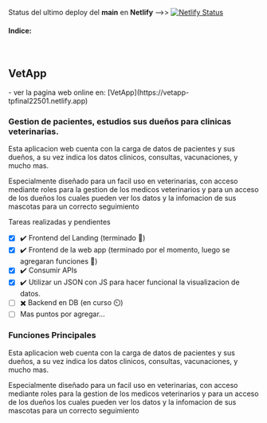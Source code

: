 Status del ultimo deploy del **main** en **Netlify** -->> [![Netlify Status](https://api.netlify.com/api/v1/badges/f4e2fd1e-f7e5-495f-bf54-18ea47aeca0a/deploy-status)](https://app.netlify.com/sites/vetapp-tpfinal22501/deploys)
<br>
<h4>Indice:</h4>
<br>
<h2>VetApp</h2>
- ver la pagina web online en: [VetApp](https://vetapp-tpfinal22501.netlify.app)
<h3>Gestion de pacientes, estudios sus dueños para clinicas veterinarias.</h3>
<p>Esta aplicacion web cuenta con la carga de datos de pacientes y sus dueños, a su vez indica los datos clinicos, consultas, vacunaciones, y mucho mas.
<p>Especialmente diseñado para un facil uso en veterinarias, con acceso mediante roles para la gestion de los medicos veterinarios y para un acceso de los dueños los cuales pueden ver los datos y la infomacion de sus mascotas para un correcto seguimiento</p>

Tareas realizadas y pendientes
- [x] ✔️ Frontend del Landing (terminado 🎉) 
- [x] ✔️ Frontend de la web app (terminado por el momento, luego se agregaran funciones 🎉)
- [x] ✔️ Consumir APIs
- [x] ✔️ Utilizar un JSON con JS para hacer funcional la visualizacion de datos. 
- [ ] ✖️ Backend en DB (en curso ⏲️)
- [ ] Mas puntos por agregar... 

<h3>Funciones Principales</h3>
<p>Esta aplicacion web cuenta con la carga de datos de pacientes y sus dueños, a su vez indica los datos clinicos, consultas, vacunaciones, y mucho mas.
<p>Especialmente diseñado para un facil uso en veterinarias, con acceso mediante roles para la gestion de los medicos veterinarios y para un acceso de los dueños los cuales pueden ver los datos y la infomacion de sus mascotas para un correcto seguimiento</p>
